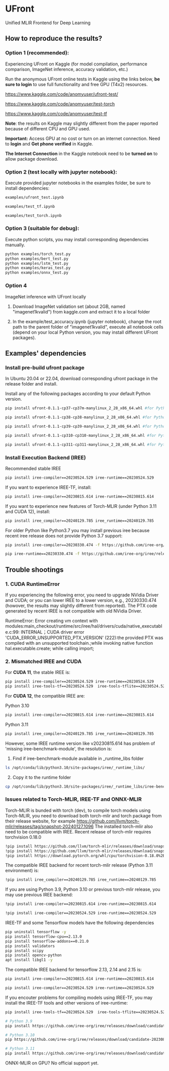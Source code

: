 # UFront
Unified MLIR Frontend for Deep Learning 

## How to reproduce the results?
### Option 1 (recommended):

Experiencing UFront on Kaggle (for model compilation, performance comparison, ImageNet inference, accuracy validation, etc.)

Run the anonymous UFront online tests in Kaggle using the links below, **be sure to login** to use full functionality and free GPU (T4x2) resources.

https://www.kaggle.com/code/anomyuser/ufront-test/

https://www.kaggle.com/code/anomyuser/test-torch

https://www.kaggle.com/code/anomyuser/test-tf

**Note**: the results on Kaggle may slightly different from the paper reported because of different CPU and GPU used.

**Important:** Access GPU at no cost or turn on an internet connection. Need to **login** and **Get phone verified** in Kaggle.

**The Internet Connection** in the Kaggle notebook need to be **turned on** to allow package download.

### Option 2 (test locally with jupyter notebook):
Execute provided jupyter notebooks in the examples folder, be sure to install dependencies:
```sh
examples/ufront_test.ipynb

examples/test_tf.ipynb

examples/test_torch.ipynb
```

### Option 3 (suitable for debug):
Execute python scripts, you may install corresponding dependencies manually.

```sh
python examples/torch_test.py
python examples/bert_test.py
python examples/lstm_test.py
python examples/keras_test.py
python examples/onnx_test.py
```


### Option 4

ImageNet inference with UFront locally

1) Download ImageNet validation set (about 2GB, named "imagenet1kvalid") from kaggle.com and extract it to a local folder

2) In the example/test_accuracy.ipynb (jupyter notebook), change the root path to the parent folder of "imagenet1kvalid", execute all notebook cells (depend on your local Python version, you may install different UFront packages).
   

## Examples' dependencies
### Install pre-build ufront package
In Ubuntu 20.04 or 22.04, download corresponding ufront package in the release folder and install.

Install any of the following packages according to your default Python version.
```sh
pip install ufront-0.1.1-cp37-cp37m-manylinux_2_28_x86_64.whl #for Python3.7

pip install ufront-0.1.1-cp38-cp38-manylinux_2_28_x86_64.whl #for Python3.8

pip install ufront-0.1.1-cp39-cp39-manylinux_2_28_x86_64.whl #for Python3.9

pip install ufront-0.1.1-cp310-cp310-manylinux_2_28_x86_64.whl #for Python3.10

pip install ufront-0.1.1-cp311-cp311-manylinux_2_28_x86_64.whl #for Python3.11
```

### Install Execution Backend (IREE)
Recommended stable IREE
```sh
pip install iree-compiler==20230524.529 iree-runtime==20230524.529 
```

If you want to experience IREE-TF, install:
```sh
pip install iree-compiler==20230815.614 iree-runtime==20230815.614
```

If you want to experience new features of Torch-MLIR (under Python 3.11 and CUDA 12), install: 
```sh
pip install iree_compiler==20240129.785 iree_runtime==20240129.785
```

For older Python like Python3.7 you may install previous iree because recent iree release does not provide Python 3.7 support:
```sh
pip install iree-compiler==20230330.474 -f https://github.com/iree-org/iree/releases/download/candidate-20230330.474/iree_compiler-20230330.474-cp37-cp37m-manylinux_2_17_x86_64.manylinux2014_x86_64.whl

pip iree-runtime==20230330.474 -f https://github.com/iree-org/iree/releases/download/candidate-20230330.474/iree_runtime-20230330.474-cp37-cp37m-manylinux_2_17_x86_64.manylinux2014_x86_64.whl
```

## Trouble shootings

### 1. CUDA RuntimeError

If you experiencing the following error, you need to upgrade NVidia Driver and CUDA; or you can lower IREE to a lower version, e.g., 20230330.474 (howover, the results may slightly different from reported). The PTX code generated by recent IREE is not compatible with old NVidia Driver.

RuntimeError: Error creating vm context with modules:main_checkout/runtime/src/iree/hal/drivers/cuda/native_executable.c:99: INTERNAL；CUDA driver error 'CUDA_ERROR_UNSUPPORTED_PTX_VERSION' (222):the provided PTX was compiled with an unsupported toolchain.;while invoking native function hal.executable.create; while calling import;

### 2. Mismatched IREE and CUDA

For **CUDA 11**, the stable IREE is:
```sh
pip install iree-compiler==20230524.529 iree-runtime==20230524.529 
pip install iree-tools-tf==20230524.529  iree-tools-tflite==20230524.529
```

For **CUDA 12**, the compatible IREE are:

Python 3.10
```sh
pip install iree-compiler==20230815.614 iree-runtime==20230815.614
```

Python 3.11
```sh
pip install iree_compiler==20240129.785 iree_runtime==20240129.785
```

However, some IREE runtime version like v20230815.614 has problem of 'missing iree-benchmark-module', the resolution is:

1) Find if iree-benchmark-module available in _runtime_libs folder
```sh
ls /opt/conda/lib/python3.10/site-packages/iree/_runtime_libs/
```
2) Copy it to the runtime folder
```sh
cp /opt/conda/lib/python3.10/site-packages/iree/_runtime_libs/iree-benchmark-module /opt/conda/lib/python3.10/site-packages/iree/runtime/
```

### Issues related to Torch-MLIR, IREE-TF and ONNX-MLIR
Torch-MLIR is bunded with torch (dev), to compile torch models using Torch-MLIR, you need to download both torch-mlir and torch package from their release website, for example https://github.com/llvm/torch-mlir/releases/tag/snapshot-20240127.1096 The installed torch-mlir also need to be compatible with IREE. Recent release of torch-mlir requires torchvision 0.18.0
```sh
!pip install https://github.com/llvm/torch-mlir/releases/download/snapshot-20240127.1096/torch_mlir-20240127.1096-cp311-cp311-linux_x86_64.whl --no-dependencies
!pip install https://github.com/llvm/torch-mlir/releases/download/snapshot-20240127.1096/torch-2.3.0.dev20240122+cpu-cp311-cp311-linux_x86_64.whl --no-dependencies
!pip install https://download.pytorch.org/whl/cpu/torchvision-0.18.0%2Bcpu-cp311-cp311-linux_x86_64.whl --no-dependencies
```

The compatible IREE backend for recent torch-mlir release (Python 3.11 environment) is:
```sh
!pip install iree_compiler==20240129.785 iree_runtime==20240129.785
```

If you are using Python 3.9, Python 3.10 or previous torch-mlir release, you may use previous IREE backend:
```sh
!pip install iree-compiler==20230815.614 iree-runtime==20230815.614
```
```sh
!pip install iree-compiler==20230524.529 iree-runtime==20230524.529
```

IREE-TF and some Tensorflow models have the following dependencies
```sh
pip uninstall tensorflow -y
pip install tensorflow-cpu==2.13.0
pip install tensorflow-addons==0.21.0
pip install validators
pip install scipy
pip install opencv-python
apt install libgl1 -y
```

The compatible IREE backend for tensorflow 2.13, 2.14 and 2.15 is:
```sh
pip install iree-compiler==20230815.614 iree-runtime==20230815.614
```
```sh
pip install iree-compiler==20230524.529 iree-runtime==20230524.529
```

If you encouter problems for compiling models using IREE-TF, you may install the IREE-TF tools and other versions of iree-runtime:
```sh
pip install iree-tools-tf==20230524.529  iree-tools-tflite==20230524.529

# Python 3.9
pip install https://github.com/iree-org/iree/releases/download/candidate-20230816.615/iree_runtime-20230816.615-cp39-cp39-manylinux_2_17_x86_64.manylinux2014_x86_64.whl

# Python 3.10
pip https://github.com/iree-org/iree/releases/download/candidate-20230816.615/iree_runtime-20230816.615-cp310-cp310-manylinux_2_17_x86_64.manylinux2014_x86_64.whl

# Python 3.11
pip install https://github.com/iree-org/iree/releases/download/candidate-20230816.615/iree_runtime-20230816.615-cp311-cp311-manylinux_2_17_x86_64.manylinux2014_x86_64.whl
```

ONNX-MLIR on GPU? No official support yet.





